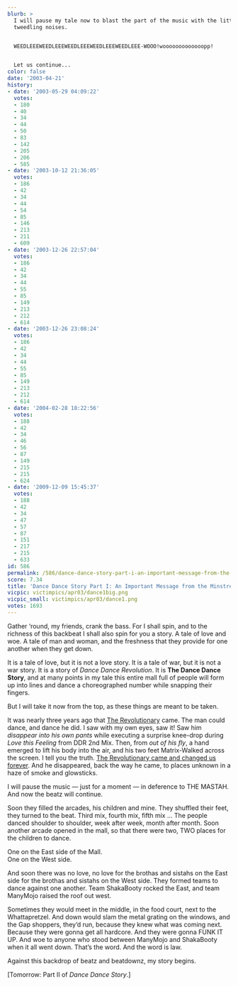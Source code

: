 ```yaml
---
blurb: >
  I will pause my tale now to blast the part of the music with the little electronic
  tweedling noises.


  WEEDLEEEWEEDLEEEWEEDLEEEWEEDLEEEWEEDLEEE-WOOO!wooooooooooooopp!


  Let us continue...
color: false
date: '2003-04-21'
history:
- date: '2003-05-29 04:09:22'
  votes:
  - 180
  - 40
  - 34
  - 44
  - 50
  - 83
  - 142
  - 205
  - 206
  - 585
- date: '2003-10-12 21:36:05'
  votes:
  - 186
  - 42
  - 34
  - 44
  - 54
  - 85
  - 146
  - 213
  - 211
  - 609
- date: '2003-12-26 22:57:04'
  votes:
  - 186
  - 42
  - 34
  - 44
  - 55
  - 85
  - 149
  - 213
  - 212
  - 614
- date: '2003-12-26 23:08:24'
  votes:
  - 186
  - 42
  - 34
  - 44
  - 55
  - 85
  - 149
  - 213
  - 212
  - 614
- date: '2004-02-28 18:22:56'
  votes:
  - 188
  - 42
  - 34
  - 46
  - 56
  - 87
  - 149
  - 215
  - 215
  - 624
- date: '2009-12-09 15:45:37'
  votes:
  - 188
  - 42
  - 34
  - 47
  - 57
  - 87
  - 151
  - 217
  - 215
  - 633
id: 586
permalink: /586/dance-dance-story-part-i-an-important-message-from-the-minstrel-of-ph4t-b33tz/
score: 7.34
title: 'Dance Dance Story Part I: An Important Message from the Minstrel of Ph4t B33tz'
vicpic: victimpics/apr03/dance1big.png
vicpic_small: victimpics/apr03/dance1.png
votes: 1693
---
```


Gather ‘round, my friends, crank the bass. For I shall spin, and to the
richness of this backbeat I shall also spin for you a story. A tale of
love and woe. A tale of man and woman, and the freshness that they
provide for one another when they get down.

It is a tale of love, but it is not a love story. It is a tale of war,
but it is not a war story. It is a story of *Dance Dance Revolution*. It
is **The Dance Dance Story**, and at many points in my tale this entire
mall full of people will form up into lines and dance a choreographed
number while snapping their fingers.

But I will take it now from the top, as these things are meant to be
taken.

It was nearly three years ago that [The
Revolutionary](@/victim/64.md) came. The man could dance, and dance
he did. I saw with my own eyes, saw it! Saw him *disappear into his own
pants* while executing a surprise knee-drop during *Love this Feeling*
from DDR 2nd Mix. Then, from *out of his fly*, a hand emerged to lift
his body into the air, and his two feet Matrix-Walked across the screen.
I tell you the truth. [The Revolutionary came and changed us
forever](@/victim/64.md). And he disappeared, back the way he came,
to places unknown in a haze of smoke and glowsticks.

I will pause the music — just for a moment — in deference to THE
MASTAH. And now the beatz will continue.

Soon they filled the arcades, his children and mine. They shuffled their
feet, they turned to the beat. Third mix, fourth mix, fifth mix ... The
people danced shoulder to shoulder, week after week, month after month.
Soon another arcade opened in the mall, so that there were two, TWO
places for the children to dance.

One on the East side of the Mall.  
 One on the West side.

And soon there was no love, no love for the brothas and sistahs on the
East side for the brothas and sistahs on the West side. They formed
teams to dance against one another. Team ShakaBooty rocked the East, and
team ManyMojo raised the roof out west.

Sometimes they would meet in the middle, in the food court, next to the
Whattapretzel. And down would slam the metal grating on the windows, and
the Gap shoppers, they’d run, because they knew what was coming next.
Because they were gonna get all hardcore. And they were gonna FUNK IT
UP. And woe to anyone who stood between ManyMojo and ShakaBooty when it
all went down. That’s the word. And the word is law.

Against this backdrop of beatz and beatdownz, my story begins.

\[Tomorrow: Part II of *Dance Dance Story*.\]